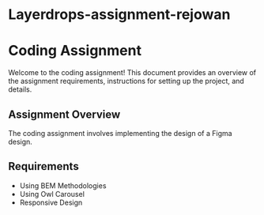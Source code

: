 # Layerdrops-assignment-rejowan
# Coding Assignment

Welcome to the coding assignment! This document provides an overview of the assignment requirements, instructions for setting up the project, and details.

## Assignment Overview

The coding assignment involves implementing the design of a Figma design.

## Requirements

- Using BEM Methodologies
- Using Owl Carousel
- Responsive Design

